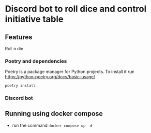 # Discord bot to roll dice and control initiative table

## Features



Roll n die 

### Poetry and dependencies

Poetry is a package manager for Python projects. To install it run
https://python-poetry.org/docs/basic-usage/

```bash
poetry install
```


### Discord bot



[comment]: <> (docker compose up -d)

## Running using docker compose

- run the command `docker-compose up -d`